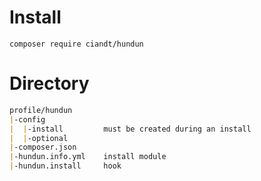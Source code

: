 # Install

```shell
composer require ciandt/hundun
```



# Directory

```markdown
profile/hundun
|-config
|  |-install         must be created during an install
|  |-optional
|-composer.json
|-hundun.info.yml    install module
|-hundun.install     hook
```

